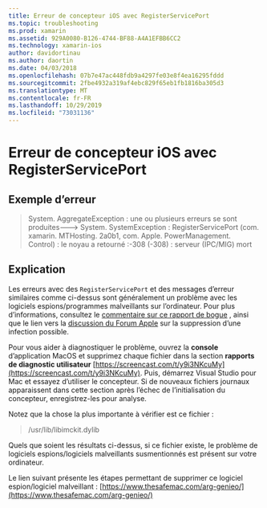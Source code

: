 ```yaml
---
title: Erreur de concepteur iOS avec RegisterServicePort
ms.topic: troubleshooting
ms.prod: xamarin
ms.assetid: 929A0080-B126-4744-BF88-A4A1EFBB6CC2
ms.technology: xamarin-ios
author: davidortinau
ms.author: daortin
ms.date: 04/03/2018
ms.openlocfilehash: 07b7e47ac448fdb9a4297fe03e8f4ea16295fddd
ms.sourcegitcommit: 2fbe4932a319af4ebc829f65eb1fb1816ba305d3
ms.translationtype: MT
ms.contentlocale: fr-FR
ms.lasthandoff: 10/29/2019
ms.locfileid: "73031136"
---
```

# <a name="ios-designer-error-with-registerserviceport"></a>Erreur de concepteur iOS avec RegisterServicePort

## <a name="sample-error"></a>Exemple d’erreur
> System. AggregateException : une ou plusieurs erreurs se sont produites---> System. SystemException : RegisterServicePort (com. xamarin. MTHosting. 2a0b1, com. Apple. PowerManagement. Control) : le noyau a retourné :-308 (-308) : serveur (IPC/MIG) mort

## <a name="explanation"></a>Explication
Les erreurs avec des `RegisterServicePort` et des messages d’erreur similaires comme ci-dessus sont généralement un problème avec les logiciels espions/programmes malveillants sur l’ordinateur. Pour plus d’informations, consultez le [commentaire sur ce rapport de bogue](https://bugzilla.xamarin.com/show_bug.cgi?id=21907#c4) , ainsi que le lien vers la [discussion du Forum Apple](https://discussions.apple.com/thread/5596008) sur la suppression d’une infection possible. 

Pour vous aider à diagnostiquer le problème, ouvrez la **console** d’application MacOS et supprimez chaque fichier dans la section **rapports de diagnostic utilisateur** [https://screencast.com/t/y9i3NKcuMy](https://screencast.com/t/y9i3NKcuMy). Puis, démarrez Visual Studio pour Mac et essayez d’utiliser le concepteur. Si de nouveaux fichiers journaux apparaissent dans cette section après l’échec de l’initialisation du concepteur, enregistrez-les pour analyse.  

Notez que la chose la plus importante à vérifier est ce fichier : 
> /usr/lib/libimckit.dylib

Quels que soient les résultats ci-dessus, si ce fichier existe, le problème de logiciels espions/logiciels malveillants susmentionnés est présent sur votre ordinateur.  

Le lien suivant présente les étapes permettant de supprimer ce logiciel espion/logiciel malveillant : [https://www.thesafemac.com/arg-genieo/](https://www.thesafemac.com/arg-genieo/)  

